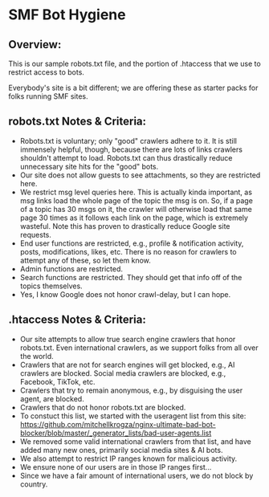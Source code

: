 # SMF Bot Hygiene

## Overview:
This is our sample robots.txt file, and the portion of .htaccess that we use to restrict access to bots.

Everybody's site is a bit different; we are offering these as starter packs for folks running SMF sites.  

## robots.txt Notes & Criteria:
* Robots.txt is voluntary; only "good" crawlers adhere to it.  It is still immensely helpful, though, because there are lots of links crawlers shouldn't attempt to load.  Robots.txt can thus drastically reduce unnecessary site hits for the "good" bots.  
* Our site does not allow guests to see attachments, so they are restricted here.
* We restrict msg level queries here.  This is actually kinda important, as msg links load the whole page of the topic the msg is on.  So, if a page of a topic has 30 msgs on it, the crawler will otherwise load that same page 30 times as it follows each link on the page, which is extremely wasteful.  Note this has proven to drastically reduce Google site requests.
* End user functions are restricted, e.g., profile & notification activity, posts, modifications, likes, etc.  There is no reason for crawlers to attempt any of these, so let them know.
* Admin functions are restricted.
* Search functions are restricted.  They should get that info off of the topics themselves.
* Yes, I know Google does not honor crawl-delay, but I can hope.

## .htaccess Notes & Criteria:
* Our site attempts to allow true search engine crawlers that honor robots.txt.  Even international crawlers, as we support folks from all over the world.
* Crawlers that are not for search engines will get blocked, e.g., AI crawlers are blocked.  Social media crawlers are blocked, e.g., Facebook, TikTok, etc.  
* Crawlers that try to remain anonymous, e.g., by disguising the user agent, are blocked.
* Crawlers that do not honor robots.txt are blocked.
* To constuct this list, we started with the useragent list from this site: https://github.com/mitchellkrogza/nginx-ultimate-bad-bot-blocker/blob/master/_generator_lists/bad-user-agents.list
* We removed some valid international crawlers from that list, and have added many new ones, primarily social media sites & AI bots.  
* We also attempt to restrict IP ranges known for malicious activity.  
* We ensure none of our users are in those IP ranges first...
* Since we have a fair amount of international users, we do not block by country.
